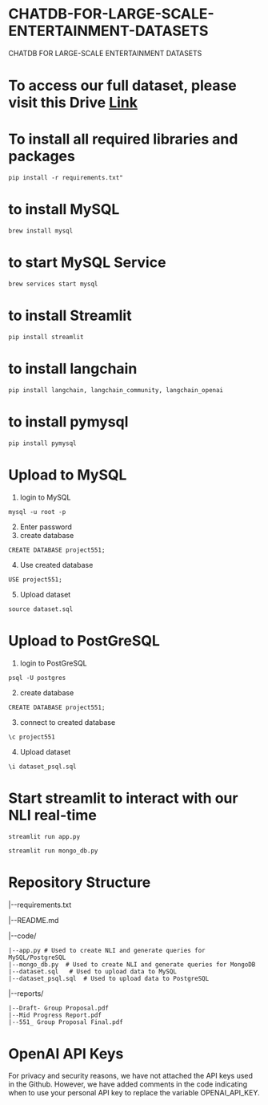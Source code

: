 # CHATDB-FOR-LARGE-SCALE-ENTERTAINMENT-DATASETS
CHATDB FOR LARGE-SCALE ENTERTAINMENT DATASETS

# To access our full dataset, please visit this Drive [Link](https://drive.google.com/drive/folders/1z1rtXkZ8yUWFPUhPlxfFKT2U-K7_RcWU?usp=drive_link)

# To install all required libraries and packages
`pip install -r requirements.txt"`

# to install MySQL
`brew install mysql`

# to start MySQL Service
`brew services start mysql`

# to install Streamlit
`pip install streamlit`

# to install langchain
`pip install langchain, langchain_community, langchain_openai`

# to install pymysql
`pip install pymysql`


# Upload to MySQL
1. login to MySQL

`mysql -u root -p`

2. Enter password
3. create database

`CREATE DATABASE project551;`

4. Use created database

`USE project551;`

5. Upload dataset

`source dataset.sql`

# Upload to PostGreSQL
1. login to PostGreSQL

`psql -U postgres`

2. create database

`CREATE DATABASE project551;`
   
3. connect to created database

`\c project551`
   
4. Upload dataset

`\i dataset_psql.sql`

# Start streamlit to interact with our NLI real-time 
`streamlit run app.py`

`streamlit run mongo_db.py`

# Repository Structure 
|--requirements.txt  

|--README.md 

|--code/  

	|--app.py # Used to create NLI and generate queries for MySQL/PostgreSQL
  	|--mongo_db.py  # Used to create NLI and generate queries for MongoDB
	|--dataset.sql   # Used to upload data to MySQL
  	|--dataset_psql.sql  # Used to upload data to PostgreSQL
  
|--reports/

	|--Draft- Group Proposal.pdf 
	|--Mid Progress Report.pdf
	|--551_ Group Proposal Final.pdf


# OpenAI API Keys
For privacy and security reasons, we have not attached the API keys used in the Github. However, we have added comments in the code indicating when to use your personal API key to replace the variable OPENAI_API_KEY.
